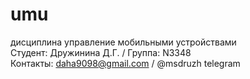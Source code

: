 # umu
дисциплина управление мобильными устройствами
<br>Студент: Дружинина Д.Г. / Группа: N3348
<br>Контакты: daha9098@gmail.com / @msdruzh telegram
